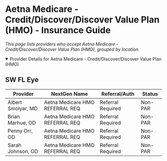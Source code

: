 # Aetna Medicare - Credit/Discover/Discover Value Plan (HMO) - Insurance Guide

*This page lists providers who accept Aetna Medicare - Credit/Discover/Discover Value Plan (HMO), grouped by location.*

<details open><summary>Provider Details for Aetna Medicare - Credit/Discover/Discover Value Plan (HMO)</summary>

## SW FL Eye

| Provider | NextGen Name | Referral/Auth | Status |
|----------|-------------|--------------|--------|
| Albert Smolyar, MD | Aetna Medicare HMO REFERRAL REQ | Referral Required | Non-PAR |
| Brian Marhue, OD | Aetna Medicare HMO REFERRAL REQ | Referral Required | Non-PAR |
| Penny Orr, OD | Aetna Medicare HMO REFERRAL REQ | Referral Required | Non-PAR |
| Sarah Johnson, OD | Aetna Medicare HMO REFERRAL REQ | Referral Required | Non-PAR |

</details>

